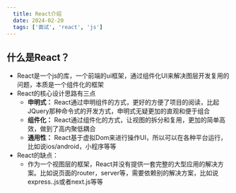 ```yaml
---
  title: React介绍
  date: 2024-02-20
  tags: ['面试', 'react', 'js']
---
```

## 什么是React？

- React是一个js的库，一个前端的ui框架，通过组件化UI来解决图层开发复用的问题，本质是一个组件化的框架
- React的核心设计思路有三点
  - **申明式：** React通过申明组件的方式，更好的方便了项目的阅读，比起JQuery那种命令式的开发方式，申明式无疑更加的直观和便于组合
  - **组件化：** React通过组件化的方式，让视图的拆分和复用，更加的简单高效，做到了高内聚低耦合
  - **通用性：** React基于虚拟Dom来进行操作UI，所以可以在各种平台运行，比如说ios/android，小程序等等
- React的缺点：
  - 作为一个视图层的框架，React并没有提供一套完整的大型应用的解决方案。比如说页面的router，server等，需要依赖别的解决方案，比如说express..js或者next.js等等